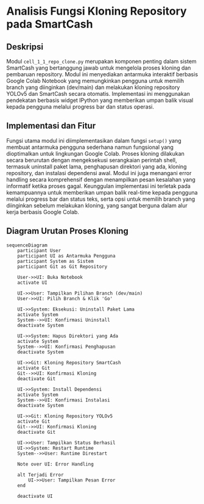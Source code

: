 # Analisis Fungsi Kloning Repository pada SmartCash

## Deskripsi

Modul `cell_1_1_repo_clone.py` merupakan komponen penting dalam sistem SmartCash yang bertanggung jawab untuk mengelola proses kloning dan pembaruan repository. Modul ini menyediakan antarmuka interaktif berbasis Google Colab Notebook yang memungkinkan pengguna untuk memilih branch yang diinginkan (dev/main) dan melakukan kloning repository YOLOv5 dan SmartCash secara otomatis. Implementasi ini menggunakan pendekatan berbasis widget IPython yang memberikan umpan balik visual kepada pengguna melalui progress bar dan status operasi.

## Implementasi dan Fitur

Fungsi utama modul ini diimplementasikan dalam fungsi `setup()` yang membuat antarmuka pengguna sederhana namun fungsional yang dioptimalkan untuk lingkungan Google Colab. Proses kloning dilakukan secara berurutan dengan mengeksekusi serangkaian perintah shell, termasuk uninstall paket lama, penghapusan direktori yang ada, kloning repository, dan instalasi dependensi awal. Modul ini juga menangani error handling secara komprehensif dengan menampilkan pesan kesalahan yang informatif ketika proses gagal. Keunggulan implementasi ini terletak pada kemampuannya untuk memberikan umpan balik real-time kepada pengguna melalui progress bar dan status teks, serta opsi untuk memilih branch yang diinginkan sebelum melakukan kloning, yang sangat berguna dalam alur kerja berbasis Google Colab.

## Diagram Urutan Proses Kloning

```mermaid
sequenceDiagram
    participant User
    participant UI as Antarmuka Pengguna
    participant System as Sistem
    participant Git as Git Repository
    
    User->>UI: Buka Notebook
    activate UI
    
    UI->>User: Tampilkan Pilihan Branch (dev/main)
    User->>UI: Pilih Branch & Klik 'Go'
    
    UI->>System: Eksekusi: Uninstall Paket Lama
    activate System
    System-->>UI: Konfirmasi Uninstall
    deactivate System
    
    UI->>System: Hapus Direktori yang Ada
    activate System
    System-->>UI: Konfirmasi Penghapusan
    deactivate System
    
    UI->>Git: Kloning Repository SmartCash
    activate Git
    Git-->>UI: Konfirmasi Kloning
    deactivate Git
    
    UI->>System: Install Dependensi
    activate System
    System-->>UI: Konfirmasi Instalasi
    deactivate System
    
    UI->>Git: Kloning Repository YOLOv5
    activate Git
    Git-->>UI: Konfirmasi Kloning
    deactivate Git
    
    UI->>User: Tampilkan Status Berhasil
    UI->>System: Restart Runtime
    System-->>User: Runtime Direstart
    
    Note over UI: Error Handling
    
    alt Terjadi Error
        UI->>User: Tampilkan Pesan Error
    end
    
    deactivate UI
